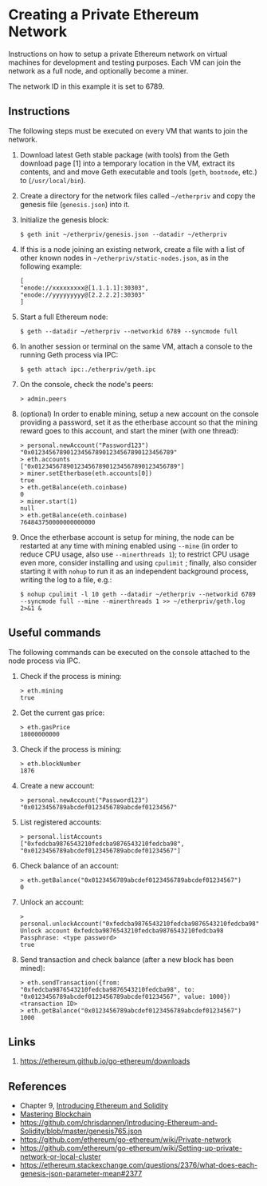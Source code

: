 
# Creating a Private Ethereum Network

Instructions on how to setup a private Ethereum network on virtual machines for
development and testing purposes. Each VM can join the network as a full node,
and optionally become a miner.

The network ID in this example it is set to 6789.

## Instructions

The following steps must be executed on every VM that wants to join the network.

1. Download latest Geth stable package (with tools) from the Geth download page
   [1] into a temporary location in the VM, extract its contents, and and move
   Geth executable and tools (`geth`, `bootnode`, etc.) to (`/usr/local/bin`).

1. Create a directory for the network files called `~/etherpriv` and copy the
   genesis file (`genesis.json`) into it.

1. Initialize the genesis block:

   ```
   $ geth init ~/etherpriv/genesis.json --datadir ~/etherpriv
   ```

1. If this is a node joining an existing network, create a file with a list of
   other known nodes in `~/etherpriv/static-nodes.json`, as in the following
   example:

   ```
   [
   "enode://xxxxxxxxx@[1.1.1.1]:30303",
   "enode://yyyyyyyyy@[2.2.2.2]:30303"
   ]
   ```

1. Start a full Ethereum node:

   ```
   $ geth --datadir ~/etherpriv --networkid 6789 --syncmode full
   ```

1. In another session or terminal on the same VM, attach a console to the
   running Geth process via IPC:

   ```
   $ geth attach ipc:./etherpriv/geth.ipc
   ```

1. On the console, check the node's peers:

   ```
   > admin.peers
   ```

1. (optional) In order to enable mining, setup a new account on the console
   providing a password, set it as the etherbase account so that the mining
   reward goes to this account, and start the miner (with one thread):

   ```
   > personal.newAccount("Password123")
   "0x0123456789012345678901234567890123456789"
   > eth.accounts
   ["0x0123456789012345678901234567890123456789"]
   > miner.setEtherbase(eth.accounts[0])
   true
   > eth.getBalance(eth.coinbase)
   0
   > miner.start(1)
   null
   > eth.getBalance(eth.coinbase)
   764843750000000000000
   ```

1. Once the etherbase account is setup for mining, the node can be restarted
   at any time with mining enabled using `--mine` (in order to reduce CPU usage,
   also use `--minerthreads 1`); to restrict CPU usage even more, consider
   installing and using `cpulimit` ; finally, also consider starting it with
   `nohup` to run it as an independent background process, writing the log to a
   file, e.g.:

   ```
   $ nohup cpulimit -l 10 geth --datadir ~/etherpriv --networkid 6789 --syncmode full --mine --minerthreads 1 >> ~/etherpriv/geth.log 2>&1 &
   ```

## Useful commands

The following commands can be executed on the console attached to the node
process via IPC.

1. Check if the process is mining:

   ```
   > eth.mining
   true
   ```

1. Get the current gas price:

   ```
   > eth.gasPrice
   18000000000
   ```

1. Check if the process is mining:

   ```
   > eth.blockNumber
   1876
   ```

1. Create a new account:

   ```
   > personal.newAccount("Password123")
   "0x0123456789abcdef0123456789abcdef01234567"
   ```

1. List registered accounts:

   ```
   > personal.listAccounts
   ["0xfedcba9876543210fedcba9876543210fedcba98", "0x0123456789abcdef0123456789abcdef01234567"]
   ```

1. Check balance of an account:

   ```
   > eth.getBalance("0x0123456789abcdef0123456789abcdef01234567")
   0
   ```

1. Unlock an account:

   ```
   > personal.unlockAccount("0xfedcba9876543210fedcba9876543210fedcba98")
   Unlock account 0xfedcba9876543210fedcba9876543210fedcba98
   Passphrase: <type password>
   true
   ```

1. Send transaction and check balance (after a new block has been mined):

   ```
   > eth.sendTransaction({from: "0xfedcba9876543210fedcba9876543210fedcba98", to: "0x0123456789abcdef0123456789abcdef01234567", value: 1000})
   <transaction ID>
   > eth.getBalance("0x0123456789abcdef0123456789abcdef01234567")
   1000
   ```

## Links

1. https://ethereum.github.io/go-ethereum/downloads

## References

* Chapter 9, [Introducing Ethereum and Solidity](http://solidity.eth.guide)
* [Mastering Blockchain](https://www.packtpub.com/big-data-and-business-intelligence/mastering-blockchain)
* https://github.com/chrisdannen/Introducing-Ethereum-and-Solidity/blob/master/genesis765.json
* https://github.com/ethereum/go-ethereum/wiki/Private-network
* https://github.com/ethereum/go-ethereum/wiki/Setting-up-private-network-or-local-cluster
* https://ethereum.stackexchange.com/questions/2376/what-does-each-genesis-json-parameter-mean#2377
